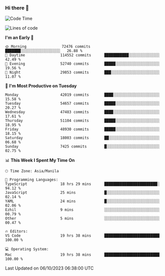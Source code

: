 ### Hi there 👋

<!--START_SECTION:waka-->
![Code Time](http://img.shields.io/badge/Code%20Time-4%2C406%20hrs%209%20mins-blue)

![Lines of code](https://img.shields.io/badge/From%20Hello%20World%20I%27ve%20Written-105.2%20million%20lines%20of%20code-blue)

**I'm an Early 🐤** 

```text
🌞 Morning                72476 commits       ███████░░░░░░░░░░░░░░░░░░   26.88 % 
🌆 Daytime                114552 commits      ███████████░░░░░░░░░░░░░░   42.49 % 
🌃 Evening                52740 commits       █████░░░░░░░░░░░░░░░░░░░░   19.56 % 
🌙 Night                  29853 commits       ███░░░░░░░░░░░░░░░░░░░░░░   11.07 % 
```
📅 **I'm Most Productive on Tuesday** 

```text
Monday                   42019 commits       ████░░░░░░░░░░░░░░░░░░░░░   15.58 % 
Tuesday                  54657 commits       █████░░░░░░░░░░░░░░░░░░░░   20.27 % 
Wednesday                47483 commits       ████░░░░░░░░░░░░░░░░░░░░░   17.61 % 
Thursday                 51104 commits       █████░░░░░░░░░░░░░░░░░░░░   18.95 % 
Friday                   48930 commits       █████░░░░░░░░░░░░░░░░░░░░   18.15 % 
Saturday                 18003 commits       ██░░░░░░░░░░░░░░░░░░░░░░░   06.68 % 
Sunday                   7425 commits        █░░░░░░░░░░░░░░░░░░░░░░░░   02.75 % 
```


📊 **This Week I Spent My Time On** 

```text
🕑︎ Time Zone: Asia/Manila

💬 Programming Languages: 
TypeScript               18 hrs 29 mins      ████████████████████████░   94.12 % 
JavaScript               25 mins             █░░░░░░░░░░░░░░░░░░░░░░░░   02.14 % 
YAML                     24 mins             █░░░░░░░░░░░░░░░░░░░░░░░░   02.06 % 
Ezhil                    9 mins              ░░░░░░░░░░░░░░░░░░░░░░░░░   00.79 % 
Other                    5 mins              ░░░░░░░░░░░░░░░░░░░░░░░░░   00.47 % 

🔥 Editors: 
VS Code                  19 hrs 38 mins      █████████████████████████   100.00 % 

💻 Operating System: 
Mac                      19 hrs 38 mins      █████████████████████████   100.00 % 
```


 Last Updated on 06/10/2023 06:38:00 UTC
<!--END_SECTION:waka-->


<!--
**rad182/rad182** is a ✨ _special_ ✨ repository because its `README.md` (this file) appears on your GitHub profile.

Here are some ideas to get you started:

- 🔭 I’m currently working on ...
- 🌱 I’m currently learning ...
- 👯 I’m looking to collaborate on ...
- 🤔 I’m looking for help with ...
- 💬 Ask me about ...
- 📫 How to reach me: ...
- 😄 Pronouns: ...
- ⚡ Fun fact: ...
-->

